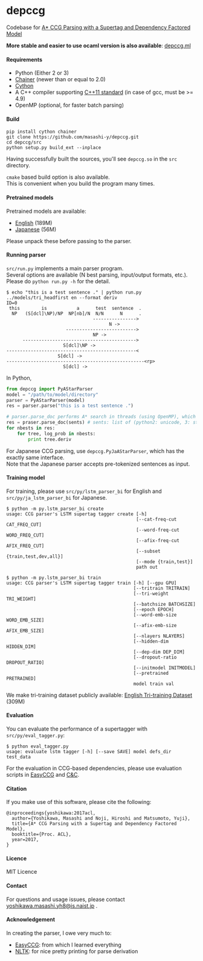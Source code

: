 # depccg
Codebase for [A\* CCG Parsing with a Supertag and Dependency Factored Model](https://arxiv.org/abs/1704.06936)

__More stable and easier to use ocaml version is also available__: [depccg.ml](https://github.com/masashi-y/depccg.ml)

#### Requirements
* Python (Either 2 or 3)
* [Chainer](http://chainer.org/) (newer than or equal to  2.0)
* [Cython](http://cython.org/)
* A C++ compiler supporting [C++11 standard](https://en.wikipedia.org/wiki/C%2B%2B11) (in case of gcc, must be >= 4.9)
* OpenMP (optional, for faster batch parsing)

#### Build

```
pip install cython chainer
git clone https://github.com/masashi-y/depccg.git
cd depccg/src
python setup.py build_ext --inplace
```

Having successfully built the sources, you'll see `depccg.so` in the `src` directory.

`cmake` based build option is also available.  
This is convenient when you build the program many times.  
#### Pretrained models
Pretrained models are available:
* [English](http://cl.naist.jp/~masashi-y/resources/depccg/en_hf_tri.tar.gz) (189M)
* [Japanese](http://cl.naist.jp/~masashi-y/resources/depccg/ja_hf_ccgbank.tar.gz) (56M)

Please unpack these before passing to the parser.

#### Running parser
`src/run.py` implements a main parser program.  
Several options are available (N best parsing, input/output formats, etc.). Please do `python run.py -h` for the detail.

```
$ echo "this is a test sentence ." | python run.py ../models/tri_headfirst en --format deriv
ID=0
 this        is           a      test  sentence  .
  NP   (S[dcl]\NP)/NP  NP[nb]/N  N/N      N      .
                                ---------------->
                                      N ->
                      -------------------------->
                                NP ->
      ------------------------------------------>
                     S[dcl]\NP ->
------------------------------------------------<
                   S[dcl] ->
---------------------------------------------------<rp>
                     S[dcl] ->
```

In Python,
```python
from depccg import PyAStarParser
model = "/path/to/model/directory"
parser = PyAStarParser(model)
res = parser.parse("this is a test sentence .")

# parser.parse_doc performs A* search in threads (using OpenMP), which is highly efficient.
res = praser.parse_doc(sents) # sents: list of (python2: unicode, 3: str)
for nbests in res:
    for tree, log_prob in nbests:
        print tree.deriv
```

For Japanese CCG parsing, use `depccg.PyJaAStarParser`,
which has the exactly same interface.  
Note that the Japanese parser accepts pre-tokenized sentences as input.

#### Training model

For training, please use `src/py/lstm_parser_bi` for English and `src/py/ja_lstm_parser_bi` for Japanese.  

```
$ python -m py.lstm_parser_bi create
usage: CCG parser's LSTM supertag tagger create [-h]
                                                [--cat-freq-cut CAT_FREQ_CUT]
                                                [--word-freq-cut WORD_FREQ_CUT]
                                                [--afix-freq-cut AFIX_FREQ_CUT]
                                                [--subset {train,test,dev,all}]
                                                [--mode {train,test}]
                                                path out
```

```
$ python -m py.lstm_parser_bi train
usage: CCG parser's LSTM supertag tagger train [-h] [--gpu GPU]
                                               [--tritrain TRITRAIN]
                                               [--tri-weight TRI_WEIGHT]
                                               [--batchsize BATCHSIZE]
                                               [--epoch EPOCH]
                                               [--word-emb-size WORD_EMB_SIZE]
                                               [--afix-emb-size AFIX_EMB_SIZE]
                                               [--nlayers NLAYERS]
                                               [--hidden-dim HIDDEN_DIM]
                                               [--dep-dim DEP_DIM]
                                               [--dropout-ratio DROPOUT_RATIO]
                                               [--initmodel INITMODEL]
                                               [--pretrained PRETRAINED]
                                               model train val
```

We make tri-training dataset publicly available:
[English Tri-training Dataset](http://cl.naist.jp/~masashi-y/resources/depccg/headfirst_parsed.conll.stagged.gz) (309M)

#### Evaluation
You can evaluate the performance of a supertagger with `src/py/eval_tagger.py`:
```
$ python eval_tagger.py
usage: evaluate lstm tagger [-h] [--save SAVE] model defs_dir test_data
```

For the evaluation in CCG-based dependencies, please use
evaluation scripts in [EasyCCG](https://github.com/mikelewis0/easyccg) and
[C&C](http://www.cl.cam.ac.uk/~sc609/candc-1.00.html).

#### Citation

If you make use of this software, please cite the following:

    @inproceedings{yoshikawa:2017acl,
      author={Yoshikawa, Masashi and Noji, Hiroshi and Matsumoto, Yuji},
      title={A* CCG Parsing with a Supertag and Dependency Factored Model},
      booktitle={Proc. ACL},
      year=2017,
    }

#### Licence
MIT Licence

#### Contact
For questions and usage issues, please contact yoshikawa.masashi.yh8@is.naist.jp .

#### Acknowledgement
In creating the parser, I owe very much to:
- [EasyCCG](https://github.com/mikelewis0/easyccg): from which I learned everything
- [NLTK](http://www.nltk.org/): for nice pretty printing for parse derivation

